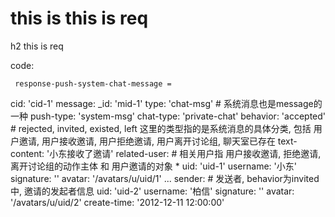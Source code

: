 # this is this is req

h2 this is req

code:

     response-push-system-chat-message =  
  cid: 'cid-1' 
  message: 
    _id: 'mid-1'
    type: 'chat-msg' # 系统消息也是message的一种
    push-type: 'system-msg'
    chat-type: 'private-chat'
    behavior: 'accepted' # rejected, invited, existed, left 这里的类型指的是系统消息的具体分类, 包括 用户邀请, 用户接收邀请, 用户拒绝邀请, 用户离开讨论组, 聊天室已存在
    text-content: '小东接收了邀请'
    related-user: # 相关用户指 用户接收邀请, 拒绝邀请,离开讨论组的动作主体 和 用户邀请的对象
      * uid: 'uid-1'
        username: '小东'
        signature: ''
        avatar: '/avatars/u/uid/1'
      ...
    sender: # 发送者, behavior为invited中, 邀请的发起者信息
      uid: 'uid-2'
      username: '柏信'
      signature: ''
      avatar: '/avatars/u/uid/2'
    create-time: '2012-12-11 12:00:00'


